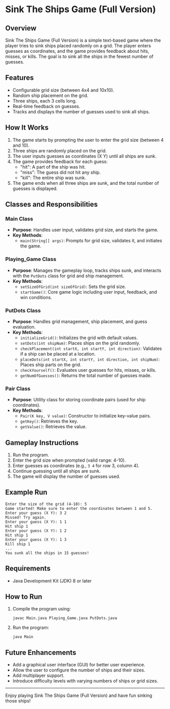 # Sink The Ships Game (Full Version)

## Overview
Sink The Ships Game (Full Version) is a simple text-based game where the player tries to sink ships placed randomly on a grid. The player enters guesses as coordinates, and the game provides feedback about hits, misses, or kills. The goal is to sink all the ships in the fewest number of guesses.

## Features
- Configurable grid size (between 4x4 and 10x10).
- Random ship placement on the grid.
- Three ships, each 3 cells long.
- Real-time feedback on guesses.
- Tracks and displays the number of guesses used to sink all ships.

## How It Works
1. The game starts by prompting the user to enter the grid size (between 4 and 10).
2. Three ships are randomly placed on the grid.
3. The user inputs guesses as coordinates (X Y) until all ships are sunk.
4. The game provides feedback for each guess:
   - "hit": A part of the ship was hit.
   - "miss": The guess did not hit any ship.
   - "kill": The entire ship was sunk.
5. The game ends when all three ships are sunk, and the total number of guesses is displayed.

## Classes and Responsibilities

### Main Class
- **Purpose**: Handles user input, validates grid size, and starts the game.
- **Key Methods**:
  - `main(String[] args)`: Prompts for grid size, validates it, and initiates the game.

### Playing_Game Class
- **Purpose**: Manages the gameplay loop, tracks ships sunk, and interacts with the `PutDots` class for grid and ship management.
- **Key Methods**:
  - `setSizeOfGrid(int sizeOfGrid)`: Sets the grid size.
  - `startGame()`: Core game logic including user input, feedback, and win conditions.

### PutDots Class
- **Purpose**: Handles grid management, ship placement, and guess evaluation.
- **Key Methods**:
  - `initializeGrid()`: Initializes the grid with default values.
  - `setDots(int shipNum)`: Places ships on the grid randomly.
  - `checkPlacement(int startX, int startY, int direction)`: Validates if a ship can be placed at a location.
  - `placeDots(int startX, int startY, int direction, int shipNum)`: Places ship parts on the grid.
  - `checkYourself()`: Evaluates user guesses for hits, misses, or kills.
  - `getNumOfGuesses()`: Returns the total number of guesses made.

### Pair Class
- **Purpose**: Utility class for storing coordinate pairs (used for ship coordinates).
- **Key Methods**:
  - `Pair(K key, V value)`: Constructor to initialize key-value pairs.
  - `getKey()`: Retrieves the key.
  - `getValue()`: Retrieves the value.

## Gameplay Instructions
1. Run the program.
2. Enter the grid size when prompted (valid range: 4-10).
3. Enter guesses as coordinates (e.g., `3 4` for row 3, column 4).
4. Continue guessing until all ships are sunk.
5. The game will display the number of guesses used.

## Example Run
```
Enter the size of the grid (4-10): 5
Game started! Make sure to enter the coordinates between 1 and 5.
Enter your guess (X Y): 3 2
Missed! Try again.
Enter your guess (X Y): 1 1
Hit ship 1
Enter your guess (X Y): 1 2
Hit ship 1
Enter your guess (X Y): 1 3
Kill ship 1
...
You sunk all the ships in 15 guesses!
```

## Requirements
- Java Development Kit (JDK) 8 or later

## How to Run
1. Compile the program using:
   ```
   javac Main.java Playing_Game.java PutDots.java
   ```
2. Run the program:
   ```
   java Main
   ```

## Future Enhancements
- Add a graphical user interface (GUI) for better user experience.
- Allow the user to configure the number of ships and their sizes.
- Add multiplayer support.
- Introduce difficulty levels with varying numbers of ships or grid sizes.


---
Enjoy playing Sink The Ships Game (Full Version) and have fun sinking those ships!

